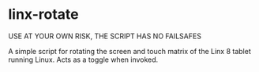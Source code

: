 # linx-rotate

USE AT YOUR OWN RISK, THE SCRIPT HAS NO FAILSAFES

A simple script for rotating the screen and touch matrix of the Linx 8 tablet running Linux. Acts as a toggle when invoked.
